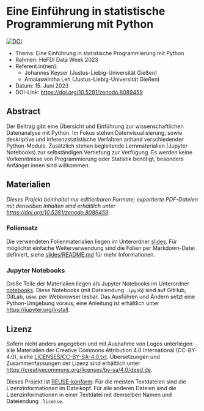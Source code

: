 <!--
SPDX-FileCopyrightText: 2023 Johannes Keyser, Amalaswintha Leh

SPDX-License-Identifier: CC-BY-4.0
-->

# Eine Einführung in statistische Programmierung mit Python

[![DOI](https://zenodo.org/badge/DOI/10.5281/zenodo.8089459.svg)](https://doi.org/10.5281/zenodo.8089459)

- Thema: Eine Einführung in statistische Programmierung mit Python
- Rahmen: HeFDI Data Week 2023
- Referent.in(nen):
  - Johannes Keyser (Justus-Liebig-Universität Gießen)
  - Amalaswintha Leh (Justus-Liebig-Universität Gießen)
- Datum: 15. Juni 2023
- DOI-Link: <https://doi.org/10.5281/zenodo.8089459>

## Abstract

Der Beitrag gibt eine Übersicht und Einführung zur wissenschaftlichen Datenanalyse mit Python.
Im Fokus stehen Datenvisualisierung, sowie deskriptive und inferenzstatistische Verfahren anhand verschiedender Python-Module.
Zusätzlich stehen begleitende Lernmaterialien (Jupyter Notebooks) zur selbständigen Vertiefung zur Verfügung.
Es werden keine Vorkenntnisse von Programmierung oder Statistik benötigt, besonders Anfänger.innen sind willkommen.

## Materialien

_Dieses Projekt beinhaltet nur editierbaren Formate; exportierte PDF-Dateien mit denselben Inhalten sind erhältlich unter <https://doi.org/10.5281/zenodo.8089459>._

### Foliensatz

Die verwendeten Folienmaterialien liegen im Unterordner [slides](slides).
Für möglichst einfache Weiterverwendung sind die Folien per Markdown-Datei definiert, siehe [slides/README.md](slides/README.md) für mehr Informationen.

### Jupyter Notebooks

Große Teile der Materialien liegen als Jupyter Notebooks im Unterordner [notebooks](notebooks).
Diese Notebooks (mit Dateiendung `.ipynb`) sind auf GitHub, GitLab, usw. per Webbrowser lesbar.
Das Ausführen und Ändern setzt eine Python-Umgebung voraus; eine Anleitung ist erhältlich unter <https://jupyter.org/install>.

## Lizenz

Sofern nicht anders angegeben und mit Ausnahme von Logos unterliegen alle Materialien der Creative Commons Attribution 4.0 International (CC-BY-4.0), siehe [LICENSES/CC-BY-SA-4.0.txt](LICENSES/CC-BY-SA-4.0.txt).
Übersetzungen und Zusammenfassungen der Lizenz sind erhältlich unter <https://creativecommons.org/licenses/by-sa/4.0/deed.de>.

Dieses Projekt ist [REUSE-konform](https://reuse.software/):
Für die meisten Textdateien sind die Lizenzinformationen im Dateikopf.
Für alle anderen Dateien sind die Lizenzinformationen in einer Textdatei mit demselben Namen und Dateiendung `.license`.
